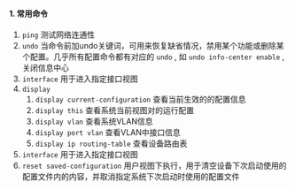  
#### 1. 常用命令
1. `ping` 测试网络连通性
2. `undo` 当命令前加undo关键词，可用来恢复缺省情况，禁用某个功能或删除某个配置。几乎所有配置命令都有对应的 `undo` , 如 `undo info-center enable` , 关闭信息中心
3. `interface` 用于进入指定接口视图
4. `display` 
	1. `display current-configuration` 查看当前生效的的配置信息
	2. `display this` 查看系统当前视图对的运行配置
	3. `display vlan` 查看系统VLAN信息
	4. `display port vlan` 查看VLAN中接口信息
	5. `display ip routing-table` 查看设备路由表
5. `interface` 用于进入指定接口视图
6. `reset saved-configuration` 用户视图下执行，用于清空设备下次启动使用的配置文件内的内容，并取消指定系统下次启动时使用的配置文件

